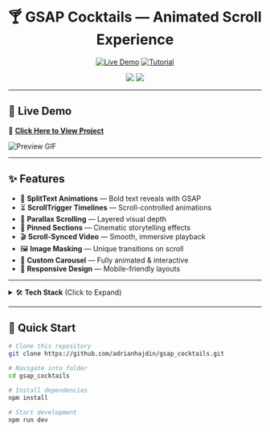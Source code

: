 <h1 align="center">🍸 GSAP Cocktails — Animated Scroll Experience</h1>

<p align="center">
  <a href="https://your-demo-link.com"><img src="https://img.shields.io/badge/Live_Demo-Visit_Now-green?style=for-the-badge&logo=google-chrome" alt="Live Demo" /></a>
  <a href="https://www.youtube.com/c/JavaScriptMastery"><img src="https://img.shields.io/badge/Tutorial-Watch_Now-red?style=for-the-badge&logo=youtube" alt="Tutorial" /></a>
</p>

<p align="center">
  <img src="https://img.shields.io/github/stars/Vedant08-blip/gsap_cocktails?style=social" />
  <img src="https://img.shields.io/github/forks/Vedant08-blip/gsap_cocktails?style=social" />
</p>

---

## 🎥 Live Demo
🔗 **[Click Here to View Project](https://cocktails-web-nu.vercel.app/)**

![Preview GIF](https://via.placeholder.com/1000x500.gif?text=Add+Your+Project+GIF+Here)

---

## ✨ Features
- 🎯 **SplitText Animations** — Bold text reveals with GSAP
- ⏳ **ScrollTrigger Timelines** — Scroll-controlled animations
- 🌄 **Parallax Scrolling** — Layered visual depth
- 📌 **Pinned Sections** — Cinematic storytelling effects
- 🎬 **Scroll-Synced Video** — Smooth, immersive playback
- 🖼 **Image Masking** — Unique transitions on scroll
- 🎠 **Custom Carousel** — Fully animated & interactive
- 📱 **Responsive Design** — Mobile-friendly layouts

---

<details>
<summary>🛠 <b>Tech Stack</b> (Click to Expand)</summary>

| Tech | Usage |
|------|-------|
| ⚛️ React | UI Components & Structure |
| 🎨 Tailwind CSS | Styling with utility classes |
| 🎯 GSAP | Animations & ScrollTrigger |
| ⚡ Vite | Fast builds & dev server |

</details>

---

## 🚀 Quick Start

```bash
# Clone this repository
git clone https://github.com/adrianhajdin/gsap_cocktails.git

# Navigate into folder
cd gsap_cocktails

# Install dependencies
npm install

# Start development
npm run dev
